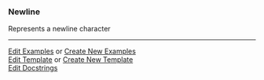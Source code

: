 ### <a id="McUtils.Parsers.RegexPatterns.Newline">Newline</a>
Represents a newline character



___

[Edit Examples](https://github.com/McCoyGroup/McUtils/edit/edit/ci/examples/ci/docs/McUtils/Parsers/RegexPatterns/Newline.md) or 
[Create New Examples](https://github.com/McCoyGroup/McUtils/new/edit/?filename=ci/examples/ci/docs/McUtils/Parsers/RegexPatterns/Newline.md) <br/>
[Edit Template](https://github.com/McCoyGroup/McUtils/edit/edit/ci/docs/ci/docs/McUtils/Parsers/RegexPatterns/Newline.md) or 
[Create New Template](https://github.com/McCoyGroup/McUtils/new/edit/?filename=ci/docs/templates/ci/docs/McUtils/Parsers/RegexPatterns/Newline.md) <br/>
[Edit Docstrings](https://github.com/McCoyGroup/McUtils/edit/edit/McUtils/Parsers/RegexPatterns/Newline/__init__.py?message=Update%20Docs)
